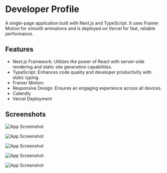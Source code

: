 
# Developer Profile

A single-page application built with Next.js and TypeScript. It uses Framer Motion for smooth animations and is deployed on Vercel for fast, reliable performance.

## Features
- Next.js Framework: Utilizes the power of React with server-side rendering and static site generation capabilities.
- TypeScript: Enhances code quality and developer productivity with static typing.
- Framer Motion:
- Responsive Design: Ensures an engaging experience across all devices.
- Calendly 
- Vercel Deployment


## Screenshots


![App Screenshot](https://github.com/R-LaRoi/st-roi-studio/assets/114012059/35bbf7a7-7e24-4027-b1bb-1dfd02d3acd6)


![App Screenshot](https://github.com/R-LaRoi/st-roi-studio/assets/114012059/6fc9bb4f-be14-4a29-a2ac-1cdab5953a9e)

![App Screenshot](https://github.com/R-LaRoi/st-roi-studio/assets/114012059/4183ae26-eae1-4678-8ec1-1977de82f761)


![App Screenshot](https://github.com/R-LaRoi/st-roi-studio/assets/114012059/6be24bfc-50f2-4356-ae00-74433771793c)

![App Screenshot](https://github.com/R-LaRoi/st-roi-studio/assets/114012059/74b8efd8-d7b8-43b2-8ad8-09934402f783)

